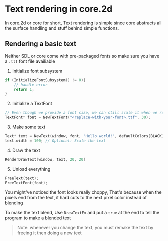 # Text rendering in core.2d
In core.2d or core for short, Text rendering is simple since core abstracts all the surface handling and stuff behind simple functions.

## Rendering a basic text
Neither SDL or core come with pre-packaged fonts so make sure you have a `.ttf` font file availiable

1. Initialize font subsystem
```cpp
if (InitializeFontSubsystem() != 0){
    // handle error
    return 1;
}
```

2. Initialize a TextFont
```cpp
// Even though we provide a font size, we can still scale it when we render text
TextFont* font = NewTextFont("<replace-with-your-font>.ttf", 30);
```

3. Make some text
```cpp
Text* text = NewText(window, font, "Hello world!", defaultColors[BLACK]);
text.width = 100; // Optional: Scale the text
```

4. Draw the text
```cpp
RenderDrawText(window, text, 20, 20)
```

5. Unload everything
```cpp
FreeText(text);
FreeTextFont(font);
```




You might've noticed the font looks really choppy, That's because when the pixels end from the text, it hard cuts to the next pixel color instead of blending

To make the text blend, Use `DrawTextEx` and put a `true` at the end to tell the program to make a blended text

> Note: whenever you change the text, you must remake the text by freeing it then doing a new text
